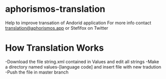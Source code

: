 # aphorismos-translation
Help to improve transation of Andorid application
For more info contact translation@aphorismos.app or Stefifox on Twitter

# How Translation Works

-Download the file string.xml contained in Values and edit all strings
-Make a directory named values-[language code] and insert file with new tradution
-Push the file in master branch
